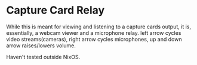 # Capture Card Relay
While this is meant for viewing and listening to a capture cards output, it is, essentially, a webcam viewer and a microphone relay.
left arrow cycles video streams(cameras), right arrow cycles microphones, up and down arrow raises/lowers volume.

Haven't tested outside NixOS.